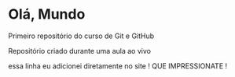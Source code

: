 # Olá, Mundo
 Primeiro repositório do curso de Git e GitHub

 Repositório criado durante uma aula ao vivo
 
 essa linha eu adicionei diretamente no site ! QUE IMPRESSIONATE !

